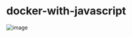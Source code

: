 # docker-with-javascript
![image](https://user-images.githubusercontent.com/67043518/123508554-c3e17e80-d68d-11eb-94ae-e1d0bd2e9c67.png)

